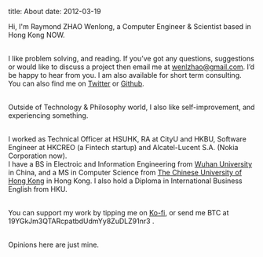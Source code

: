 title: About
date: 2012-03-19

Hi, I'm Raymond ZHAO Wenlong, a Computer Engineer & Scientist based in Hong Kong NOW.   
<br>     

I like problem solving, and reading. 
If you’ve got any questions, suggestions or would like to discuss a project then email me at wenlzhao@gmail.com. I’d be happy to hear from you. 
I am also available for short term consulting.  You can also find me on [Twitter](https://twitter.com/_muyun) or [Github](https://github.com/muyun).
<br> <br> 

Outside of Technology & Philosophy world, I also like self-improvement, and experiencing something. 
<br> <br> 

I worked as Technical Officer at HSUHK, RA at CityU and HKBU, Software Engineer at HKCREO (a Fintech startup) and Alcatel-Lucent S.A. (Nokia Corporation now).   
I have a BS in Electroic and Information Engineering from [Wuhan University](https://www.sciencemag.org/collections/celebrating-125-years-academic-excellence-wuhan-university-1893-2018?fbclid=IwAR0RzFSkpxaI8wk61JDnE7p6SWr7SlKXLyoFHkrg4-iqKGiRyE2gZfaGl8s) in China, and a MS in Computer Science from [The Chinese University of Hong Kong](http://www.cuhk.edu.hk/english/index.html) in Hong Kong. I also hold a Diploma in International Business English from HKU.   
<br>  

You can support my work by tipping me on [Ko-fi](https://ko-fi.com/raymondzhao), or send me BTC at 19YGkJm3QTARcpatbdUdmYy8ZuDLZ91nr3 .  
<br>

Opinions here are just mine. 
